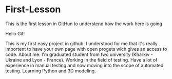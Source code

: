 # First-Lesson
This is the first lesson in GitHun to understend how the work here is going

Hello Git! 

This is my first easy project in github. I understood for me that it's really importent to have your own page with open progets wich 
gives an access to code. 
About me: I'm graduated student from two university (Kharkiv - Ukraine and Lyon - France). Working in the field of testing. Have a lot of 
experience in manual testing and now moving into the scope of automated testing. Learning Python and 3D modeling.
